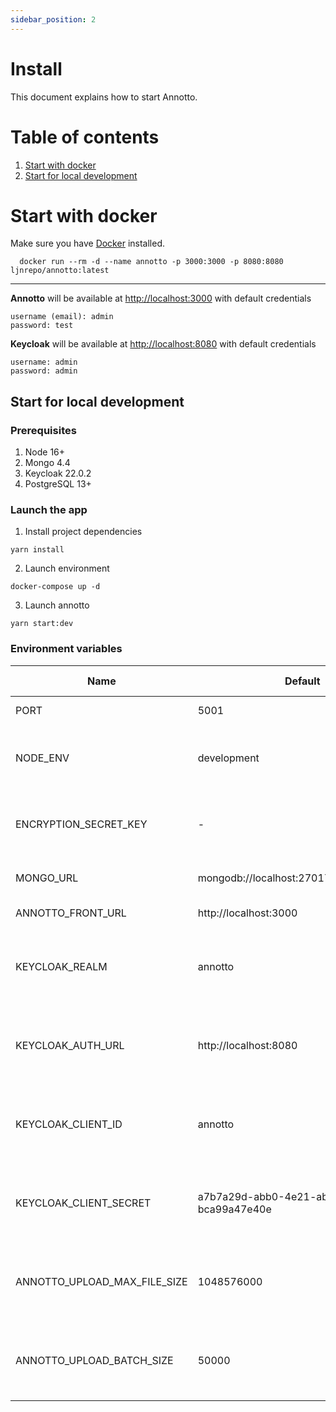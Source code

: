 ```yaml
---
sidebar_position: 2
---
```


# Install

This document explains how to start Annotto.

# Table of contents

1. [Start with docker](#start-with-docker)
2. [Start for local development](#start-for-local-development)

# Start with docker

Make sure you have [Docker](https://www.docker.com/) installed.

```
  docker run --rm -d --name annotto -p 3000:3000 -p 8080:8080 ljnrepo/annotto:latest
```

---

**Annotto** will be available at [http://localhost:3000](http://localhost:3000) with default credentials

```
username (email): admin
password: test
```

**Keycloak** will be available at [http://localhost:8080](http://localhost:8080) with default credentials

```
username: admin
password: admin
```

## Start for local development

### Prerequisites

1. Node 16+
2. Mongo 4.4
3. Keycloak 22.0.2
4. PostgreSQL 13+

### Launch the app

1. Install project dependencies

```shell
yarn install
```

2. Launch environment

```shell
docker-compose up -d
```

3. Launch annotto

```shell
yarn start:dev
```

### Environment variables

| Name                         | Default                                   | Optional-Required | Description                                                             |
| ---------------------------- |-------------------------------------------| ----------------- | ----------------------------------------------------------------------- |
| PORT                         | 5001                                      | optional          | Server listening port                                                   |
| NODE_ENV                     | development                               | optional          | NODE Environment to use "[development, test]"                           |
| ENCRYPTION_SECRET_KEY        | -                                         | optional          | A Secret Key used to encrypt AWS creds (symmetric)                      |
| MONGO_URL                    | mongodb://localhost:27017/ljn_annotto_dev | optional          | Mongo connection string                                                 |
| ANNOTTO_FRONT_URL            | http://localhost:3000                     | optional          | Annotto Front base url                                                  |
| KEYCLOAK_REALM               | annotto                                   | optional          | Keycloak Realm (preconfigured if started with docker-compose\_)         |
| KEYCLOAK_AUTH_URL            | http://localhost:8080                     | optional          | Keycloak auth url (preconfigured if started with docker-compose\_)      |
| KEYCLOAK_CLIENT_ID           | annotto                                   | optional          | Keycloak client id (preconfigured if started with docker-compose\_)     |
| KEYCLOAK_CLIENT_SECRET       | a7b7a29d-abb0-4e21-abec-bca99a47e40e      | optional          | Keycloak client secret (preconfigured if started with docker-compose\_) |
| ANNOTTO_UPLOAD_MAX_FILE_SIZE | 1048576000                                | optional          | Max file size permitted to upload (default = 1000 _ 1024 _ 1024)        |
| ANNOTTO_UPLOAD_BATCH_SIZE    | 50000                                     | optional          | Max file size permitted to upload (default = 1000 _ 1024 _ 1024)        |
